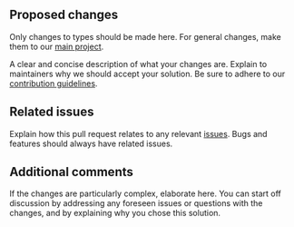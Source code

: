 ## Proposed changes

Only changes to types should be made here. For general changes, make them to our
[main project](https://github.com/LastTalon/matter-hooks/pulls).

A clear and concise description of what your changes are. Explain to
maintainers why we should accept your solution. Be sure to adhere to our
[contribution guidelines](https://github.com/LastTalon/matter-hooks/blob/main/CONTRIBUTING.md).

## Related issues

Explain how this pull request relates to any relevant
[issues](https://github.com/LastTalon/matter-hooks-types/issues). Bugs and
features should always have related issues.

## Additional comments

If the changes are particularly complex, elaborate here. You can start off
discussion by addressing any foreseen issues or questions with the changes,
and by explaining why you chose this solution.
